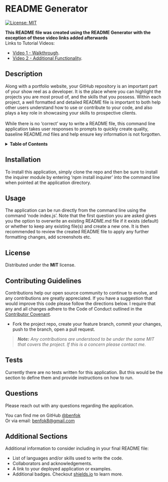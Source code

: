 # README Generator
[![License: MIT](https://img.shields.io/badge/License-MIT-yellow.svg)](https://opensource.org/licenses/MIT)

**This README file was created using the README Generator with the exception of these video links added afterwards**<br>
Links to Tutorial Videos:
- [Video 1 - Walkthrough](https://drive.google.com/file/d/1yC9OgxOrkG-U9_lFoE6VfGOUwO6fx3Wl/view?usp=sharing).
- [Video 2 - Additional Functionality](https://drive.google.com/file/d/1Qc0rbmnpC303w5Xq7ocxmcYalrU2BWps/view?usp=sharing).

## Description
Along with a portfolio website, your GitHub repository is an important part of your show reel as a developer. It is the place where you can highlight the projects you are most proud of, and the skills that you possess. Within each project, a well formatted and detailed README file is important to both help other users understand how to use or contribute to your code, and also plays a key role in showcasing your skills to prospective clients. <br> <br> While there is no ‘correct’ way to write a README file, this command line application takes user responses to prompts to quickly create quality, baseline README.md files and help ensure key information is not forgotten.

<details>
<summary><strong>Table of Contents</strong></summary>

- [Installation](#installation)
- [Usage](#usage)
- [License](#license)
- [Contributing Guidelines](#contributing-guidelines)
- [Tests](#tests)
- [Questions](#questions)
- [Additional Sections](#additional-sections)
</details>

## Installation
To install this application, simply clone the repo and then be sure to install the inquirer module by entering ‘npm install inquirer’ into the command line when pointed at the application directory.

## Usage
The application can be run directly from the command line using the command ‘node index.js’. Note that the first question you are asked gives you the option to overwrite an existing README.md file if it exists (default) or whether to keep any existing file(s) and create a new one. It is then recommended to review the created README file to apply any further formatting changes, add screenshots etc.

## License
Distributed under the **MIT** license.

## Contributing Guidelines
Contributions help our open source community to continue to evolve, and any contributions are greatly appreciated. If you have a suggestion that would improve this code please follow the directions below. I require that any and all changes adhere to the Code of Conduct outlined in the [Contributor Covenant](https://www.contributor-covenant.org/).

 - Fork the project repo, create your feature branch, commit your changes, push to the branch, open a pull request. 

> _**Note:** Any contributions are understood to be under the same MIT that covers the project. If this is a concern please contact me._

## Tests
Currently there are no tests written for this application. But this would be the section to define them and provide instructions on how to run.

## Questions
Please reach out with any questions regarding the application.

You can find me on GitHub [@benfok](https://github.com/benfok)<br>Or via email: benfok8@gmail.com

## Additional Sections
Additional information to consider including in your final README file:
- List of languages and/or skills used to write the code.
- Collaborators and acknowledgements.
- A link to your deployed application or examples.
- Additional badges. Checkout [shields.io](https://shields.io/) to learn more.

